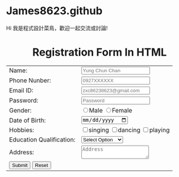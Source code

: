 # James8623.github
Hi 我是程式設計菜鳥，歡迎一起交流或討論!
<!DOCTYPE html>
<html>
    <head>
        <title>Registration form</title>
    </head>
    <body>
        <h1 style=text-align:center>Registration Form In HTML</h1>
        <form>
            <table>
                <tr>
                    <td>
                        Name:
                    </td>
                    <td>
                        <input type="text" placeholder="Yung Chun Chan" name="">
                    </td>
                </tr>
                <tr>
                    <td>
                        Phone Nunber:
                    </td>
                    <td>
                        <input type="phone" placeholder="0927XXXXXX" name="">
                    </td>
                </tr>
                <tr>
                    <td>
                        Email ID:
                    </td>
                    <td>
                        <input type="email" placeholder="zxc86238623@gmail.com" name="">
                    </td>
                </tr>
                <tr>
                    <td>
                        Password:
                    </td>
                    <td>
                        <input type="password" placeholder="Password" name="">
                    </td>
                </tr>
                <tr>
                    <td>
                        Gender:
                    </td>
                    <td>
                        <input type="radio"  name="gender">Male
                        <input type="radio"  name="gender">Female
                    </td>
                </tr>
                <tr>
                    <td>
                        Date of Birth:
                    </td>
                    <td>
                        <input type="date">
                    </td>
                </tr>
                <tr>
                    <td>
                        Hobbies:
                    </td>
                    <td>
                        <input type="checkbox" singing>singing
                        <input type="checkbox" dancing>dancing
                        <input type="checkbox" playing>playing
                    </td>
                </tr>
                <tr>
                    <td>
                        Education Qualification:
                    </td>
                    <td>
                        <select>
                            <option>Select Option</option>
                            <option>10+2</option>
                            <option>Graduation</option>
                            <option>Postgraduation</option>
                        </select>
                    </td>
                </tr>
                <tr>
                    <td>
                        Address:
                    </td>
                    <td>
                        <textarea row="4" col="15" placeholder="Address"></textarea>
                    </td>
                </tr>
                <tr>
                    <td>
                        <input type="submit" value="Submit">
                        <input type="reset" value="Reset">
                    </td>
                </tr>
            </table>
        </form>
    </body>
</html>
